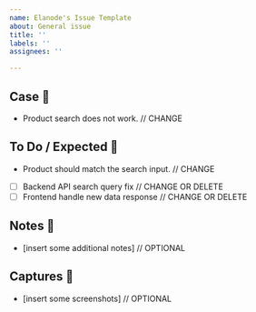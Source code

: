 ```yaml
---
name: Elanode's Issue Template
about: General issue
title: ''
labels: ''
assignees: ''

---
```


## Case 👀 
- Product search does not work. // CHANGE

## To Do / Expected 🔨
- Product should match the search input. // CHANGE

- [ ] Backend API search query fix // CHANGE OR DELETE
- [ ] Frontend handle new data response // CHANGE OR DELETE

## Notes 📝
- [insert some additional notes] // OPTIONAL

## Captures 📸
- [insert some screenshots] // OPTIONAL
